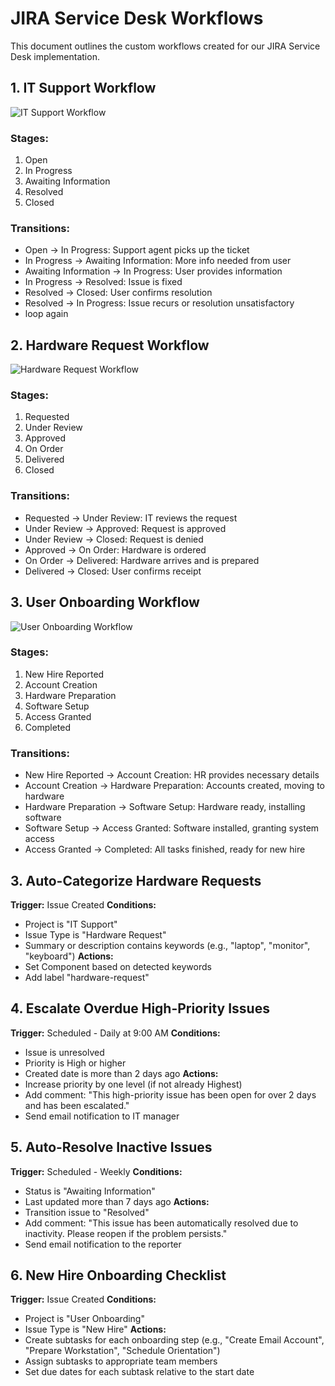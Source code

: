 # JIRA Service Desk Workflows

This document outlines the custom workflows created for our JIRA Service Desk implementation.

## 1. IT Support Workflow

![IT Support Workflow](images/it-support-workflow.png)

### Stages:
1. Open
2. In Progress
3. Awaiting Information
4. Resolved
5. Closed

### Transitions:
- Open → In Progress: Support agent picks up the ticket
- In Progress → Awaiting Information: More info needed from user
- Awaiting Information → In Progress: User provides information
- In Progress → Resolved: Issue is fixed
- Resolved → Closed: User confirms resolution
- Resolved → In Progress: Issue recurs or resolution unsatisfactory
- loop again

## 2. Hardware Request Workflow

![Hardware Request Workflow](images/hardware-request-workflow.png)

### Stages:
1. Requested
2. Under Review
3. Approved
4. On Order
5. Delivered
6. Closed

### Transitions:
- Requested → Under Review: IT reviews the request
- Under Review → Approved: Request is approved
- Under Review → Closed: Request is denied
- Approved → On Order: Hardware is ordered
- On Order → Delivered: Hardware arrives and is prepared
- Delivered → Closed: User confirms receipt

## 3. User Onboarding Workflow

![User Onboarding Workflow](images/user-onboarding-workflow.png)

### Stages:
1. New Hire Reported
2. Account Creation
3. Hardware Preparation
4. Software Setup
5. Access Granted
6. Completed

### Transitions:
- New Hire Reported → Account Creation: HR provides necessary details
- Account Creation → Hardware Preparation: Accounts created, moving to hardware
- Hardware Preparation → Software Setup: Hardware ready, installing software
- Software Setup → Access Granted: Software installed, granting system access
- Access Granted → Completed: All tasks finished, ready for new hire

## 3. Auto-Categorize Hardware Requests

**Trigger:** Issue Created
**Conditions:** 
- Project is "IT Support"
- Issue Type is "Hardware Request"
- Summary or description contains keywords (e.g., "laptop", "monitor", "keyboard")
**Actions:** 
- Set Component based on detected keywords
- Add label "hardware-request"

## 4. Escalate Overdue High-Priority Issues

**Trigger:** Scheduled - Daily at 9:00 AM
**Conditions:**
- Issue is unresolved
- Priority is High or higher
- Created date is more than 2 days ago
**Actions:**
- Increase priority by one level (if not already Highest)
- Add comment: "This high-priority issue has been open for over 2 days and has been escalated."
- Send email notification to IT manager

## 5. Auto-Resolve Inactive Issues

**Trigger:** Scheduled - Weekly
**Conditions:**
- Status is "Awaiting Information"
- Last updated more than 7 days ago
**Actions:**
- Transition issue to "Resolved"
- Add comment: "This issue has been automatically resolved due to inactivity. Please reopen if the problem persists."
- Send email notification to the reporter

## 6. New Hire Onboarding Checklist

**Trigger:** Issue Created
**Conditions:**
- Project is "User Onboarding"
- Issue Type is "New Hire"
**Actions:**
- Create subtasks for each onboarding step (e.g., "Create Email Account", "Prepare Workstation", "Schedule Orientation")
- Assign subtasks to appropriate team members
- Set due dates for each subtask relative to the start date
